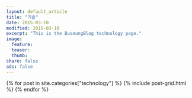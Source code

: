 ```yaml
---
layout: default_article
title: "기술"
date: 2015-03-10
modified: 2015-03-10
excerpt: "This is the BuseungBlog technology page."
image:
  feature:
  teaser:
  thumb:
share: false
ads: false
---
```


<div class="tiles">
{% for post in site.categories["technology"] %}
	{% include post-grid.html %}
{% endfor %}
</div><!-- /.tiles -->
